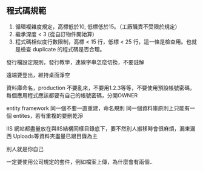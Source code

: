 ## 程式碼規範

1. 循環複雜度規定，高標低於10, 低標低於15。（工廠職責不受限於規定）
2. 繼承深度 < 3 (從自訂物件開始算)
3. 程式碼相似度行數限制，高標 < 15 行，低標 < 25 行，這一條是檢查用。也就是檢查 duplicate 的程式碼是否合理。
  
發行檔設定規則，發行教學，連線字串怎麼切換，不要註解

遠端要登出，維持桌面淨空

資料庫命名，production 不要亂來，不要用1.2.3等等，不要使用預設帳號密碼，每個應用程式應該都要有自己的帳號密碼，分開OWNER

entity framework 同一個不要一直重建，命名規則
同一個資料庫原則上只能有一個 entites，若有重複的要刪乾淨

IIS 網站都盡量放在與IIS結構同樣目錄底下，要不然別人搬移時會很麻煩，漏東漏西
Uploads等資料夾盡量已跟目錄為主

別人就是你自己

一定要使用公司規定的套件，例如檔案上傳，為什麼會有兩個..